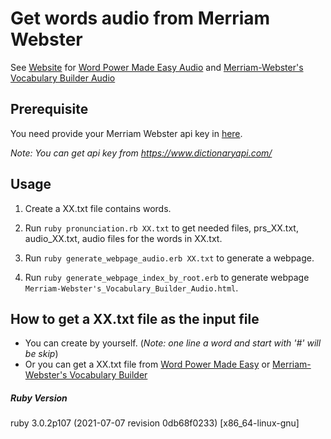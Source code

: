 # Get words audio from Merriam Webster
See [Website](https://chen172.github.io/) for [Word Power Made Easy Audio](https://chen172.github.io/Word_Power_Made_Easy_Audio.html) and [Merriam-Webster's Vocabulary Builder Audio](https://chen172.github.io/Merriam-Webster's_Vocabulary_Builder_Audio.html)

## Prerequisite
You need provide your Merriam Webster api key in [here](https://github.com/chen172/Merriam-Webster-api-example/blob/e4db0f35eb73a6e80ef1e87342c75e51a7802047/pronunciation.rb#L28).

*Note: You can get api key from https://www.dictionaryapi.com/*

## Usage
1. Create a XX.txt file contains words. 

2. Run `ruby pronunciation.rb XX.txt` to get needed files, prs_XX.txt, audio_XX.txt, audio files for the words in XX.txt.
3. Run `ruby generate_webpage_audio.erb XX.txt` to generate a webpage.
4. Run `ruby generate_webpage_index_by_root.erb` to generate webpage `Merriam-Webster's_Vocabulary_Builder_Audio.html`.

## How to get a XX.txt file as the input file
* You can create by yourself. (*Note: one line a word and start with '#' will be skip*)
* Or you can get a XX.txt file from [Word Power Made Easy](https://github.com/chen172/chen172.github.io/tree/main/Word_Power_Made_Easy/words) or [Merriam-Webster's Vocabulary Builder](https://github.com/chen172/chen172.github.io/tree/main/Merriam-Webster's_Vocabulary_Builder/words)

##### Ruby Version
ruby 3.0.2p107 (2021-07-07 revision 0db68f0233) [x86_64-linux-gnu]
